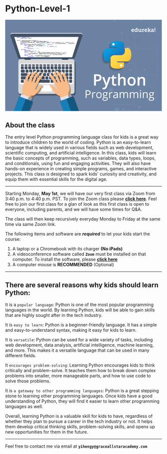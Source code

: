 # Python-Level-1

![Image](Python-Programming-Edureka.png)

## About the class

The entry level Python programming language class for kids is a great way to introduce children to the world of coding. Python is an easy-to-learn language that is widely used in various fields such as web development, scientific computing, and artificial intelligence. In this class, kids will learn the basic concepts of programming, such as variables, data types, loops, and conditionals, using fun and engaging activities. They will also have hands-on experience in creating simple programs, games, and interactive projects. This class is designed to spark kids' curiosity and creativity, and equip them with essential skills for the digital age.

---

Starting Monday, **May 1st**, we will have our very first class via Zoom from 3:40 p.m. to 4:40 p.m. PST. To join the Zoom class please [**click here**](https://us06web.zoom.us/j/83643215514?pwd=UlBCN3J5dGl1SEExUW01NGQrWTJ6UT09
). 
Feel free to join our first class for a glan of look as this first class is open to everyone, including parents, and we will have some times for Q&A.

The class will then keep recursively everyday Monday to Friday at the same time via same Zoom link.

The following items and software are ***required*** to let your kids start the course:

1. A laptop or a Chromebook with its charger **(No iPads)**
2. A videoconference software called **`Zoom`** must be installed on that computer. To install the software, please [**click here**](https://zoom.us/download)
3. A computer mouse is **RECOMMENDED** (Optional)

---

## There are several reasons why kids should learn Python:

It is a `popular language`: Python is one of the most popular programming languages in the world. By learning Python, kids will be able to gain skills that are highly sought after in the tech industry.

It is `easy to learn`: Python is a beginner-friendly language. It has a simple and easy-to-understand syntax, making it easy for kids to learn.

It is `versatile`: Python can be used for a wide variety of tasks, including web development, data analysis, artificial intelligence, machine learning, and more. This makes it a versatile language that can be used in many different fields.

It `encourages problem-solving`: Learning Python encourages kids to think critically and problem-solve. It teaches them how to break down complex problems into smaller, more manageable parts, and how to use code to solve those problems.

It is `a gateway to other programming languages`: Python is a great stepping stone to learning other programming languages. Once kids have a good understanding of Python, they will find it easier to learn other programming languages as well.

Overall, learning Python is a valuable skill for kids to have, regardless of whether they plan to pursue a career in the tech industry or not. It helps them develop critical thinking skills, problem-solving skills, and opens up new opportunities for them in the future.

---

Feel free to contact me via email at **`yihengy@graceallstaracademy.com`**
